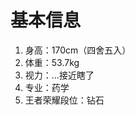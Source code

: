 <!DOCTYPE html>
<html lang="zh-cn">
  <head>
    <meta charset="utf-8"/>
    <title>陈小明的基本信息</title>
  </head>
    <body>
       <h1>基本信息</h1>
    <a href=></a>
   <ol>
      <li>身高：170cm（四舍五入）</li>
      <li>体重：53.7kg</li>
      <li>视力：...接近瞎了</li>
      <li>专业：药学</li>
      <li>王者荣耀段位：钻石</li>
   </ol>
     </body>
</html>
